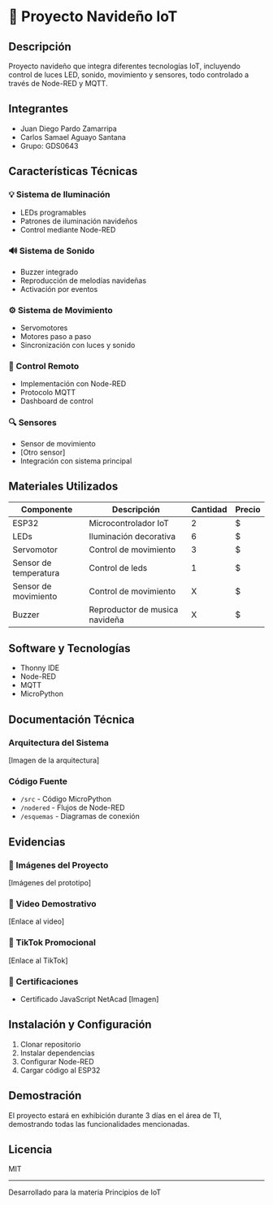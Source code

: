 # 🎄 Proyecto Navideño IoT

## Descripción
Proyecto navideño que integra diferentes tecnologías IoT, incluyendo control de luces LED, sonido, movimiento y sensores, todo controlado a través de Node-RED y MQTT.

## Integrantes
- Juan Diego Pardo Zamarripa
- Carlos Samael Aguayo Santana
- Grupo: GDS0643

## Características Técnicas

### 💡 Sistema de Iluminación
- LEDs programables
- Patrones de iluminación navideños
- Control mediante Node-RED

### 🔊 Sistema de Sonido
- Buzzer integrado
- Reproducción de melodías navideñas
- Activación por eventos

### ⚙️ Sistema de Movimiento
- Servomotores
- Motores paso a paso
- Sincronización con luces y sonido

### 📡 Control Remoto
- Implementación con Node-RED
- Protocolo MQTT
- Dashboard de control

### 🔍 Sensores
- Sensor de movimiento
- [Otro sensor]
- Integración con sistema principal

## Materiales Utilizados
| Componente | Descripción | Cantidad | Precio |
|------------|-------------|-----------|---------|
| ESP32 | Microcontrolador IoT | 2 | $ |
| LEDs | Iluminación decorativa | 6 | $ |
| Servomotor | Control de movimiento | 3 | $ |
| Sensor de temperatura | Control de leds | 1 | $ |
| Sensor de movimiento | Control de movimiento | X | $ |
| Buzzer | Reproductor de musica navideña | X | $ |


## Software y Tecnologías
- Thonny IDE
- Node-RED
- MQTT
- MicroPython

## Documentación Técnica
### Arquitectura del Sistema
[Imagen de la arquitectura]

### Código Fuente
- `/src` - Código MicroPython
- `/nodered` - Flujos de Node-RED
- `/esquemas` - Diagramas de conexión

## Evidencias
### 📸 Imágenes del Proyecto
[Imágenes del prototipo]

### 🎥 Video Demostrativo
[Enlace al video]

### 📱 TikTok Promocional
[Enlace al TikTok]

### 📜 Certificaciones
- Certificado JavaScript NetAcad [Imagen]

## Instalación y Configuración
1. Clonar repositorio
2. Instalar dependencias
3. Configurar Node-RED
4. Cargar código al ESP32

## Demostración
El proyecto estará en exhibición durante 3 días en el área de TI, demostrando todas las funcionalidades mencionadas.

## Licencia
MIT

---
Desarrollado para la materia Principios de IoT
